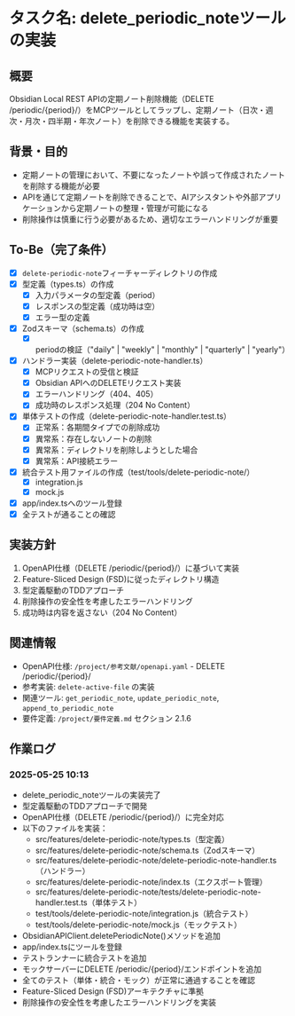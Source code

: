 # タスク名: delete_periodic_noteツールの実装

## 概要
Obsidian Local REST APIの定期ノート削除機能（DELETE /periodic/{period}/）をMCPツールとしてラップし、定期ノート（日次・週次・月次・四半期・年次ノート）を削除できる機能を実装する。

## 背景・目的
- 定期ノートの管理において、不要になったノートや誤って作成されたノートを削除する機能が必要
- APIを通じて定期ノートを削除できることで、AIアシスタントや外部アプリケーションから定期ノートの整理・管理が可能になる
- 削除操作は慎重に行う必要があるため、適切なエラーハンドリングが重要

## To-Be（完了条件）
- [x] `delete-periodic-note`フィーチャーディレクトリの作成
- [x] 型定義（types.ts）の作成
  - [x] 入力パラメータの型定義（period）
  - [x] レスポンスの型定義（成功時は空）
  - [x] エラー型の定義
- [x] Zodスキーマ（schema.ts）の作成
  - [x] periodの検証（"daily" | "weekly" | "monthly" | "quarterly" | "yearly"）
- [x] ハンドラー実装（delete-periodic-note-handler.ts）
  - [x] MCPリクエストの受信と検証
  - [x] Obsidian APIへのDELETEリクエスト実装
  - [x] エラーハンドリング（404、405）
  - [x] 成功時のレスポンス処理（204 No Content）
- [x] 単体テストの作成（delete-periodic-note-handler.test.ts）
  - [x] 正常系：各期間タイプでの削除成功
  - [x] 異常系：存在しないノートの削除
  - [x] 異常系：ディレクトリを削除しようとした場合
  - [x] 異常系：API接続エラー
- [x] 統合テスト用ファイルの作成（test/tools/delete-periodic-note/）
  - [x] integration.js
  - [x] mock.js
- [x] app/index.tsへのツール登録
- [x] 全テストが通ることの確認

## 実装方針
1. OpenAPI仕様（DELETE /periodic/{period}/）に基づいて実装
2. Feature-Sliced Design (FSD)に従ったディレクトリ構造
3. 型定義駆動のTDDアプローチ
4. 削除操作の安全性を考慮したエラーハンドリング
5. 成功時は内容を返さない（204 No Content）

## 関連情報
- OpenAPI仕様: `/project/参考文献/openapi.yaml` - DELETE /periodic/{period}/
- 参考実装: `delete-active-file` の実装
- 関連ツール: `get_periodic_note`, `update_periodic_note`, `append_to_periodic_note`
- 要件定義: `/project/要件定義.md` セクション 2.1.6

## 作業ログ
### 2025-05-25 10:13
- delete_periodic_noteツールの実装完了
- 型定義駆動のTDDアプローチで開発
- OpenAPI仕様（DELETE /periodic/{period}/）に完全対応
- 以下のファイルを実装：
  - src/features/delete-periodic-note/types.ts（型定義）
  - src/features/delete-periodic-note/schema.ts（Zodスキーマ）
  - src/features/delete-periodic-note/delete-periodic-note-handler.ts（ハンドラー）
  - src/features/delete-periodic-note/index.ts（エクスポート管理）
  - src/features/delete-periodic-note/tests/delete-periodic-note-handler.test.ts（単体テスト）
  - test/tools/delete-periodic-note/integration.js（統合テスト）
  - test/tools/delete-periodic-note/mock.js（モックテスト）
- ObsidianAPIClient.deletePeriodicNote()メソッドを追加
- app/index.tsにツールを登録
- テストランナーに統合テストを追加
- モックサーバーにDELETE /periodic/{period}/エンドポイントを追加
- 全てのテスト（単体・統合・モック）が正常に通過することを確認
- Feature-Sliced Design (FSD)アーキテクチャに準拠
- 削除操作の安全性を考慮したエラーハンドリングを実装